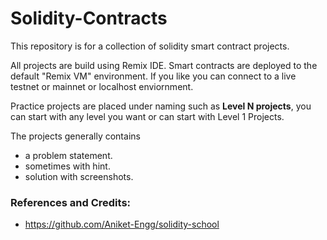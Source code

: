 # Solidity-Contracts

This repository is for a collection of solidity smart contract projects.

All projects are build using Remix IDE. Smart contracts are deployed to the default "Remix VM" environment. If you like you can connect to a live testnet or mainnet or localhost enviornment.

Practice projects are placed under naming such as **Level N projects**, you can start with any level you want or can start with Level 1 Projects.

The projects generally contains 
* a problem statement.
* sometimes with hint.
* solution with screenshots.

### References and Credits:
- https://github.com/Aniket-Engg/solidity-school